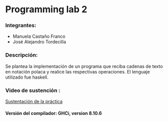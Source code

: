 # Programming lab 2

### Integrantes:
- Manuela Castaño Franco
- José Alejandro Tordecilla

### Descripción:

Se plantea la implementación de un programa que reciba cadenas de texto en notación polaca y realice las respectivas operaciones. 
El lenguaje utilizado fue haskell.

### Video de sustención :
[Sustentación de la práctica](https://youtu.be/fLNBHKpFd-k&target=_blank)

#### Versión del compilador: GHCi, version 8.10.6
